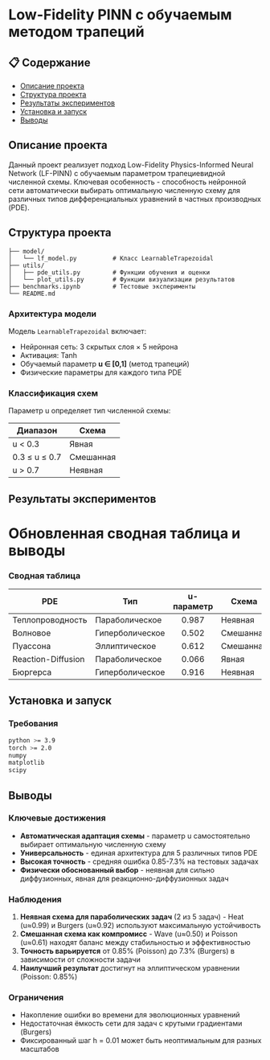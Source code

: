 # Low-Fidelity PINN с обучаемым методом трапеций

## 📋 Содержание

- [Описание проекта](#описание-проекта)
- [Структура проекта](#структура-проекта)
- [Результаты экспериментов](#результаты-экспериментов)
- [Установка и запуск](#установка-и-запуск)
- [Выводы](#выводы)

## Описание проекта

Данный проект реализует подход Low-Fidelity Physics-Informed Neural Network (LF-PINN) с обучаемым параметром трапециевидной численной схемы. Ключевая особенность - способность нейронной сети автоматически выбирать оптимальную численную схему для различных типов дифференциальных уравнений в частных производных (PDE).

## Структура проекта

```
├── model/
│   └── lf_model.py          # Класс LearnableTrapezoidal
├── utils/
│   ├── pde_utils.py         # Функции обучения и оценки
│   └── plot_utils.py        # Функции визуализации результатов
├── benchmarks.ipynb         # Тестовые эксперименты
└── README.md
```

### Архитектура модели

Модель `LearnableTrapezoidal` включает:
- Нейронная сеть: 3 скрытых слоя × 5 нейрона
- Активация: Tanh
- Обучаемый параметр **u ∈ [0,1]** (метод трапеций)
- Физические параметры для каждого типа PDE

### Классификация схем

Параметр u определяет тип численной схемы:

| Диапазон | Схема |
|----------|-------|
| u < 0.3 | Явная |
| 0.3 ≤ u ≤ 0.7 | Смешанная |
| u > 0.7 | Неявная |  

## Результаты экспериментов

# Обновленная сводная таблица и выводы

### Сводная таблица

| PDE | Тип | u-параметр | Схема | PDE residual | Ошибка |
|-----|-----|:----------:|-------|:------------:|:------:|
| Теплопроводность | Параболическое | 0.987 | Неявная | 5.23×10⁻¹ | 2.49% |
| Волновое | Гиперболическое | 0.502 | Смешанная | 5.18×10⁻³ | 6.15% |
| Пуассона | Эллиптическое | 0.612 | Смешанная | 1.73×10⁰ | 0.85% |
| Reaction-Diffusion | Параболическое | 0.066 | Явная | 5.42×10⁻⁴ | 3.35% |
| Бюргерса | Гиперболическое | 0.916 | Неявная | 1.35×10⁻¹ | 7.29% |

## Установка и запуск

### Требования
```bash
python >= 3.9
torch >= 2.0
numpy
matplotlib
scipy
```

## Выводы

### Ключевые достижения

* **Автоматическая адаптация схемы** - параметр u самостоятельно выбирает оптимальную численную схему  
* **Универсальность** - единая архитектура для 5 различных типов PDE  
* **Высокая точность** - средняя ошибка 0.85-7.3% на тестовых задачах  
* **Физически обоснованный выбор** - неявная для сильно диффузионных, явная для реакционно-диффузионных задач

### Наблюдения

1. **Неявная схема для параболических задач** (2 из 5 задач) - Heat (u≈0.99) и Burgers (u≈0.92) используют максимальную устойчивость
2. **Смешанная схема как компромисс** - Wave (u≈0.50) и Poisson (u≈0.61) находят баланс между стабильностью и эффективностью
3. **Точность варьируется** от 0.85% (Poisson) до 7.3% (Burgers) в зависимости от сложности задачи
4. **Наилучший результат** достигнут на эллиптическом уравнении (Poisson: 0.85%)

### Ограничения

- Накопление ошибки во времени для эволюционных уравнений
- Недостаточная ёмкость сети для задач с крутыми градиентами (Burgers)
- Фиксированный шаг h = 0.01 может быть неоптимальным для разных масштабов
